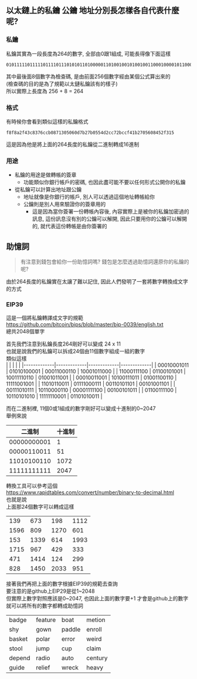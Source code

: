## 以太鏈上的私鑰 公鑰 地址分別長怎樣各自代表什麼呢?

### 私鑰

私鑰其實為一段長度為264的數字, 全部由0跟1組成, 可能長得像下面這樣
```
010111110111110111101110101011010000011010010010100100110001000010110000111100110111101011111101111011110001100110100111010011110101001111001110010010110111110111000100001110110100000010010110110110011101001100001111111101100110001111111000111000011111110010111001
```
其中最後面8個數字為檢查碼, 是由前面256個數字經由某個公式算出來的  
(檢查碼的目的是為了規範以太鏈私鑰該有的樣子)  
所以實際上長度為 256 + 8 = 264   

### 格式
有時候你會看到類似這樣的私鑰格式  
```
f8f8a2f43c8376ccb0871305060d7b27b0554d2cc72bccf41b2705608452f315
```
這是因為他是將上面的264長度的私鑰從二進制轉成16進制

### 用途
- 私鑰的用途是做轉帳的簽章  
  - 功能類似你銀行帳戶的密碼, 也因此盡可能不要以任何形式公開你的私鑰  
- 從私鑰可以計算出地址跟公鑰  
  - 地址就像是你銀行的帳戶, 別人可以透過這個地址轉帳給你
  - 公鑰則是別人用來驗證你的簽章用的
    - 這是因為當你簽署一份轉帳內容後, 內容實際上是被你的私鑰加密過的訊息, 這份訊息沒有別的公鑰可以解開, 因此只要用你的公鑰可以解開的, 就代表這份轉帳是由你簽署的

## 助憶詞
> 有注意到錢包會給你一份助憶詞嗎? 錢包是怎麼透過助憶詞還原你的私鑰的呢?

由於264長度的私鑰實在太讓了難以記住, 因此人們發明了一套將數字轉換成文字的方式

### EIP39 
這是一個將私鑰轉譯成文字的規範  
https://github.com/bitcoin/bips/blob/master/bip-0039/english.txt   
總共2048個單字   

首先我們注意到私鑰長度264剛好可以變成 24 x 11   
也就是說我們的私鑰可以拆成24個由11個數字組成一組的數字   
類似這樣   
|  | | | |
|-------------|-------------|-------------|-------------|
| 00010001011 | 01010100001 | 00011000110 | 10001011000 |
| 11000111100 | 01100101001 | 10011110110 | 01001011001 |
| 00010011001 | 10100111011 | 01001100110 | 11111001001 |
| 11010110011 | 01111000111 | 00110101101 | 00101001101 |
| 00111010111 | 10110000110 | 00001111100 | 00100101011 |
| 01100111100 | 10110101010 | 11111110001 | 01101010011 |

而在二進制裡, 11個0或1組成的數字剛好可以變成十進制的0~2047  
舉例來說 


| 二進制      | 十進制 |
|-------------|--------|
| 00000000001 | 1      |
| 00000110011 | 51     |
| 11010100110 | 1072   |
| 11111111111 | 2047   |


轉換工具可以參考這個  
https://www.rapidtables.com/convert/number/binary-to-decimal.html  
也就是說  
上面那24個數字可以轉成這樣

| | | | |
|------|------|------|------|
| 139  | 673  | 198  | 1112 |
| 1596 | 809  | 1270 | 601  |
| 153  | 1339 | 614  | 1993 |
| 1715 | 967  | 429  | 333  |
| 471  | 1414 | 124  | 299  |
| 828  | 1450 | 2033 | 951  |


接著我們再把上面的數字根據EIP39的規範去查詢  
要注意的是github上EIP29是從1~2048  
但實際上數字對照應該是0~2047, 也因此上面的數字要+1 才會是github上的數字  
就可以將所有的數字都轉成助憶詞

| | | | |
|--------|---------|--------|---------|
| badge  | feature | boat   | metion  |
| shy    | gown    | paddle | enroll  |
| basket | polar   | error  | weird   |
| stool  | jump    | cup    | claim   |
| depend | radio   | auto   | century |
| guide  | relief  | wreck  | heavy   |

